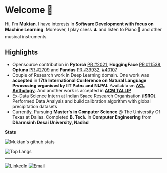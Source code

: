 # Welcome 👋

Hi, I'm <b>Muktan</b>. I have interests in <b>Software Development with focus on Machine Learning</b>. Moreover, I play chess ♟️ and listen to Piano 🎹 and other musical instruments.

## Highlights

- Opensource contribution in **Pytorch** [PR #2021](https://github.com/pytorch/ignite/pull/2021), **HuggingFace** [PR #11538](https://github.com/huggingface/transformers/pull/11538), **Optuna** [PR #2709](https://github.com/optuna/optuna/pull/2709) and **Pandas** [PR #39932](https://github.com/pandas-dev/pandas/pull/39932), [#40107](https://github.com/pandas-dev/pandas/pull/40107)
- Couple of Research work in Deep Learning domain. One work was **accepted** in **17th International Conference on Natural Language Processing organised by IIT Patna and NLPAI**. Available on [**ACL Anthology**](https://aclanthology.org/2020.icon-main.56/). And another work is accepted in [**ACM TALLIP**](https://dl.acm.org/doi/full/10.1145/3483446) 
- Ex-Data Science Intern at Indian Space Research Organisation (**ISRO**). Performed Data Analysis and build calibration algorithm with global precipitation datasets
- Currently, Pursuing **Master's in Computer Science** @ The University Of Texas at Dallas. Completed **B. Tech.** in **Computer Engineering** from **Dharmsinh Desai University, Nadiad**

**Stats**

![Muktan's github stats](https://github-readme-stats.vercel.app/api?username=Muktan&show_icons=true&theme=dark)

![Top Langs](https://github-readme-stats.vercel.app/api/top-langs/?username=Muktan&layout=compact&theme=dark)



---

<a href="https://www.linkedin.com/in/muktan-patel/" target="_blank"><img src="https://img.shields.io/badge/LinkedIn-0077B5?style=for-the-badge&logo=linkedin&logoColor=white" alt="LinkedIn"></a>
<a href="mailto:muktan123@gmail.com" target="_blank"><img src="https://img.shields.io/badge/Gmail-D14836?style=for-the-badge&logo=gmail&logoColor=white" alt="Email"></a>
